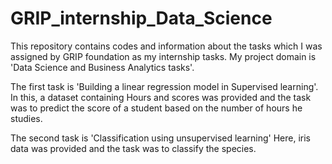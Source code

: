 # GRIP_internship_Data_Science
This repository contains codes and information about the tasks which I was assigned by GRIP foundation as my internship tasks. 
My project domain is 'Data Science and Business Analytics tasks'. 

The first task is 'Building a linear regression model in Supervised learning'. 
In this, a dataset containing Hours and scores was provided and the task was to predict the score of a student based on the number of hours he studies. 

The second task is 'Classification using unsupervised learning'
Here, iris data was provided and the task was to classify the species.
